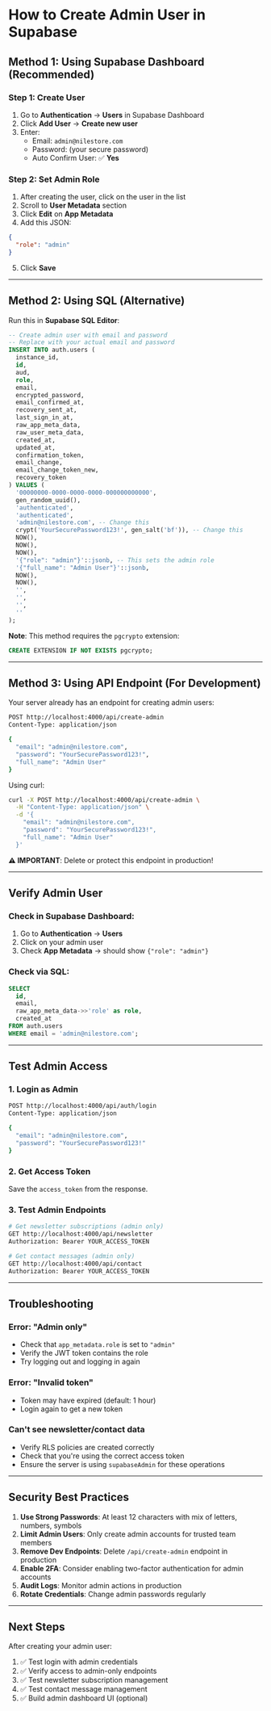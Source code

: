 # How to Create Admin User in Supabase

## Method 1: Using Supabase Dashboard (Recommended)

### Step 1: Create User
1. Go to **Authentication** → **Users** in Supabase Dashboard
2. Click **Add User** → **Create new user**
3. Enter:
   - Email: `admin@nilestore.com`
   - Password: (your secure password)
   - Auto Confirm User: ✅ **Yes**

### Step 2: Set Admin Role
1. After creating the user, click on the user in the list
2. Scroll to **User Metadata** section
3. Click **Edit** on **App Metadata**
4. Add this JSON:
```json
{
  "role": "admin"
}
```
5. Click **Save**

---

## Method 2: Using SQL (Alternative)

Run this in **Supabase SQL Editor**:

```sql
-- Create admin user with email and password
-- Replace with your actual email and password
INSERT INTO auth.users (
  instance_id,
  id,
  aud,
  role,
  email,
  encrypted_password,
  email_confirmed_at,
  recovery_sent_at,
  last_sign_in_at,
  raw_app_meta_data,
  raw_user_meta_data,
  created_at,
  updated_at,
  confirmation_token,
  email_change,
  email_change_token_new,
  recovery_token
) VALUES (
  '00000000-0000-0000-0000-000000000000',
  gen_random_uuid(),
  'authenticated',
  'authenticated',
  'admin@nilestore.com', -- Change this
  crypt('YourSecurePassword123!', gen_salt('bf')), -- Change this
  NOW(),
  NOW(),
  NOW(),
  '{"role": "admin"}'::jsonb, -- This sets the admin role
  '{"full_name": "Admin User"}'::jsonb,
  NOW(),
  NOW(),
  '',
  '',
  '',
  ''
);
```

**Note**: This method requires the `pgcrypto` extension:
```sql
CREATE EXTENSION IF NOT EXISTS pgcrypto;
```

---

## Method 3: Using API Endpoint (For Development)

Your server already has an endpoint for creating admin users:

```bash
POST http://localhost:4000/api/create-admin
Content-Type: application/json

{
  "email": "admin@nilestore.com",
  "password": "YourSecurePassword123!",
  "full_name": "Admin User"
}
```

Using curl:
```bash
curl -X POST http://localhost:4000/api/create-admin \
  -H "Content-Type: application/json" \
  -d '{
    "email": "admin@nilestore.com",
    "password": "YourSecurePassword123!",
    "full_name": "Admin User"
  }'
```

**⚠️ IMPORTANT**: Delete or protect this endpoint in production!

---

## Verify Admin User

### Check in Supabase Dashboard:
1. Go to **Authentication** → **Users**
2. Click on your admin user
3. Check **App Metadata** → should show `{"role": "admin"}`

### Check via SQL:
```sql
SELECT 
  id,
  email,
  raw_app_meta_data->>'role' as role,
  created_at
FROM auth.users
WHERE email = 'admin@nilestore.com';
```

---

## Test Admin Access

### 1. Login as Admin
```bash
POST http://localhost:4000/api/auth/login
Content-Type: application/json

{
  "email": "admin@nilestore.com",
  "password": "YourSecurePassword123!"
}
```

### 2. Get Access Token
Save the `access_token` from the response.

### 3. Test Admin Endpoints
```bash
# Get newsletter subscriptions (admin only)
GET http://localhost:4000/api/newsletter
Authorization: Bearer YOUR_ACCESS_TOKEN

# Get contact messages (admin only)
GET http://localhost:4000/api/contact
Authorization: Bearer YOUR_ACCESS_TOKEN
```

---

## Troubleshooting

### Error: "Admin only"
- Check that `app_metadata.role` is set to `"admin"`
- Verify the JWT token contains the role
- Try logging out and logging in again

### Error: "Invalid token"
- Token may have expired (default: 1 hour)
- Login again to get a new token

### Can't see newsletter/contact data
- Verify RLS policies are created correctly
- Check that you're using the correct access token
- Ensure the server is using `supabaseAdmin` for these operations

---

## Security Best Practices

1. **Use Strong Passwords**: At least 12 characters with mix of letters, numbers, symbols
2. **Limit Admin Users**: Only create admin accounts for trusted team members
3. **Remove Dev Endpoints**: Delete `/api/create-admin` endpoint in production
4. **Enable 2FA**: Consider enabling two-factor authentication for admin accounts
5. **Audit Logs**: Monitor admin actions in production
6. **Rotate Credentials**: Change admin passwords regularly

---

## Next Steps

After creating your admin user:

1. ✅ Test login with admin credentials
2. ✅ Verify access to admin-only endpoints
3. ✅ Test newsletter subscription management
4. ✅ Test contact message management
5. ✅ Build admin dashboard UI (optional)
